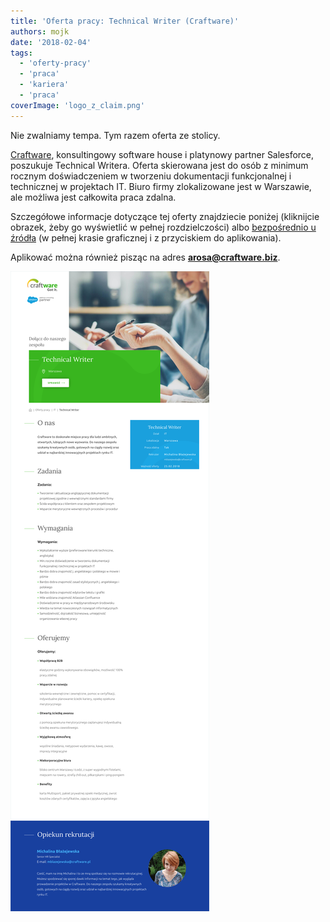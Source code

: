 ```yaml
---
title: 'Oferta pracy: Technical Writer (Craftware)'
authors: mojk
date: '2018-02-04'
tags:
  - 'oferty-pracy'
  - 'praca'
  - 'kariera'
  - 'praca'
coverImage: 'logo_z_claim.png'
---
```


Nie zwalniamy tempa. Tym razem oferta ze stolicy.

<!--truncate-->

[Craftware](https://craftware.pl/), konsultingowy software house i platynowy
partner Salesforce, poszukuje Technical Writera. Oferta skierowana jest do osób
z minimum rocznym doświadczeniem w tworzeniu dokumentacji funkcjonalnej i
technicznej w projektach IT. Biuro firmy zlokalizowane jest w Warszawie, ale
możliwa jest całkowita praca zdalna.

Szczegółowe informacje dotyczące tej oferty znajdziecie poniżej (kliknijcie
obrazek, żeby go wyświetlić w pełnej rozdzielczości)
albo [bezpośrednio u źródła](https://craftware.pl/work-offers/technical-writer-4/) (w
pełnej krasie graficznej i z przyciskiem do aplikowania).

Aplikować można również pisząc na
adres **[arosa@craftware.biz](mailto:arosa@craftware.biz)**.

[![](images/Craftware-Technical-Writer.png)](http://techwriter.pl/wp-content/uploads/2018/02/Craftware-Technical-Writer.png)
